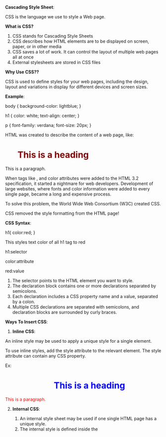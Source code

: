**Cascading Style Sheet**:

CSS is the language we use to style a Web page.

**What is CSS?**
1. CSS stands for Cascading Style Sheets
2. CSS describes how HTML elements are to be displayed on screen, paper, or in other media
3. CSS saves a lot of work. It can control the layout of multiple web pages all at once
4. External stylesheets are stored in CSS files

**Why Use CSS??**

CSS is used to define styles for your web pages, including the design, layout and variations in display for different devices and screen sizes.

**Example**:

body {
  background-color: lightblue;
}

h1 {
  color: white;
  text-align: center;
}

p {
  font-family: verdana;
  font-size: 20px;
}

HTML was created to describe the content of a web page, like:

<h1>This is a heading</h1>

<p>This is a paragraph.</p>

When tags like <font>, and color attributes were added to the HTML 3.2 specification, it started a nightmare for web developers. Development of large websites, where fonts and color information were added to every single page, became a long and expensive process.

To solve this problem, the World Wide Web Consortium (W3C) created CSS.

CSS removed the style formatting from the HTML page!


**CSS Syntax**:

h1{
    color:red;
}

This styles text color of all h1 tag to red

h1:selector

color:attribute

red:value

1. The selector points to the HTML element you want to style.
2. The declaration block contains one or more declarations separated by semicolons.
3. Each declaration includes a CSS property name and a value, separated by a colon.
4. Multiple CSS declarations are separated with semicolons, and declaration blocks are surrounded by curly braces.


**Ways To Insert CSS**:

1. **Inline CSS**:

An inline style may be used to apply a unique style for a single element.

To use inline styles, add the style attribute to the relevant element. The style attribute can contain any CSS property.

Ex:

<body>
    <h1 style="color:blue;text-align:center;">This is a heading</h1>
    <p style="color:red;">This is a paragraph.</p>
</body>

2. **Internal CSS**:

    1. An internal style sheet may be used if one single HTML page has a unique style.
    2. The internal style is defined inside the <style> element, inside the head section.

    Example:

    <head>
        <style>

            body {
                background-color: linen;
            }

            h1 {
                color: maroon;
                margin-left: 40px;
            }
        </style>
    </head>


3. **External CSS**:

    1. With an external style sheet, you can change the look of an entire website by changing just one file!
    2. Each HTML page must include a reference to the external style sheet file inside the <link> element,      inside the head section.

    Example:

    <head>
        <link rel="stylesheet" href="mystyle.css">
    </head>

    3. An external style sheet can be written in any text editor, and must be saved with a .css extension.
    4. The external .css file should not contain any HTML tags.

    mystyle.css:

    body {
        background-color: lightblue;
    }

    h1 {
        color: navy;
        margin-left: 20px;
    }


**Cascading Order**:

What style will be used when there is more than one style specified for an HTML element?

1. So, an inline style has the highest priority, and will override external and internal styles and browser defaults.

**Note:** If we want to apply Internal CSS over inline during conflict, then mark **!important** with 
the property in Internal CSS

2. Resolution of Conflict b/w the Internal & External CSS property depends upon whether style tag comes first or link:
    1. If style tag comes first, then value in internal CSS will dsiplay
    2. Otherwise, value in external CSS will display..


**CSS Selectors:**

A CSS selector selects(or find) the HTML element(s) you want to style.

We can divide CSS selectors into five categories:

1. Simple selectors (select elements based on name, id, class)
2. Combinator selectors (select elements based on a specific relationship between them)
3. Pseudo-class selectors (select elements based on a certain state)
4. Pseudo-elements selectors (select and style a part of an element)
5. Attribute selectors (select elements based on an attribute or attribute value)

1. Simple Selectors:

    1. **The CSS element Selector**:

        The element selector selects HTML elements based on the element name.

        Example:

        p {
            text-align: center;
            color: red;
        }

    2. **The CSS id Selector**:

        1. The id selector uses the id attribute of an HTML element to select a specific element.
        2. The id of an element is unique within a page, so the id selector is used to select one unique element!
        3. To select an element with a specific id, write a hash (#) character, followed by the id of the      element.

            Example:
            The CSS rule below will be applied to the HTML element with id="para1": 

            #para1 {
                
                text-align: center;
                color: red;

            }

    3. **The CSS class Selector**:

        1. The class selector selects HTML elements with a specific class attribute.
        2. To select elements with a specific class, write a period (.) character, followed by the class name.

            Example:
            Style all the HTML elements of class center

            .center {

                text-align: center;
                color: red;

            }

        3. You can also specify that only specific HTML elements should be affected by a class.

            Example:
            Style all the p elements of class center

            p.center {

                text-align: center;
                color: red;

            }

    4. **The CSS Grouping Selector**:

        The grouping selector selects all the HTML elements with the same style definitions.

        Example:
        h1,h2 & p will style in same manner

        h1, h2, p {

            text-align: center;
            color: red;

        }




